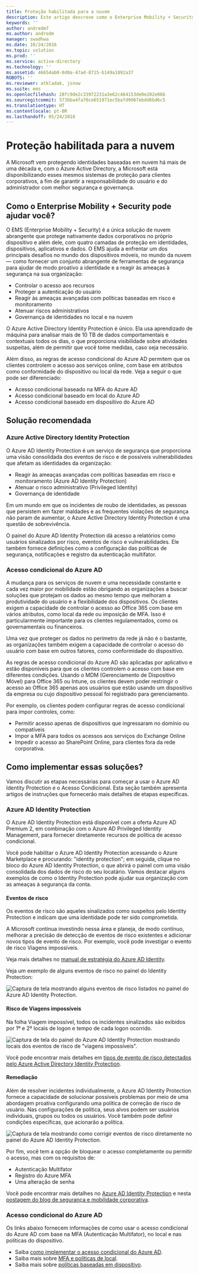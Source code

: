 ```yaml
---
title: Proteção habilitada para a nuvem
description: Este artigo descreve como o Enterprise Mobility + Security pode ser usado para fornecer um conjunto abrangente de ferramentas de segurança para ajudar de modo proativo a identidade e a reagir às ameaças à segurança na sua organização aproveitando as ferramentas do Azure Active Directory.
keywords: ''
author: andredm7
ms.author: andredm
manager: swadhwa
ms.date: 10/24/2016
ms.topic: solution
ms.prod: ''
ms.service: active-directory
ms.technology: ''
ms.assetid: 46654ab0-0d0a-47ad-8715-b149a1092a37
ROBOTS: ''
ms.reviewer: atkladak, jsnow
ms.suite: ems
ms.openlocfilehash: 28fc9de2c33972231a3e62c464153de0e202e06b
ms.sourcegitcommit: 573bba4fa70ce651971ec5bafd9967ebdd6bd6c5
ms.translationtype: HT
ms.contentlocale: pt-BR
ms.lasthandoff: 05/24/2018
---
```

# <a name="cloud-powered-protection"></a>Proteção habilitada para a nuvem
A Microsoft vem protegendo identidades baseadas em nuvem há mais de uma década e, com o Azure Active Directory, a Microsoft está disponibilizando esses mesmos sistemas de proteção para clientes corporativos, a fim de garantir a responsabilidade do usuário e do administrador com melhor segurança e governança.

## <a name="how-can-enterprise-mobility--security-help-you"></a>Como o Enterprise Mobility + Security pode ajudar você?
O EMS (Enterprise Mobility + Security) é a única solução de nuvem abrangente que protege nativamente dados corporativos no próprio dispositivo e além dele, com quatro camadas de proteção em identidades, dispositivos, aplicativos e dados. O EMS ajuda a enfrentar um dos principais desafios no mundo dos dispositivos móveis, no mundo da nuvem — como fornecer um conjunto abrangente de ferramentas de segurança para ajudar de modo proativo a identidade e a reagir às ameaças à segurança na sua organização:
- Controlar o acesso aos recursos
- Proteger a autenticação do usuário
- Reagir às ameaças avançadas com políticas baseadas em risco e monitoramento
- Atenuar riscos administrativos
- Governança de identidades no local e na nuvem

O Azure Active Directory Identity Protection é único. Ela usa aprendizado de máquina para analisar mais de 10 TB de dados comportamentais e contextuais todos os dias, o que proporciona visibilidade sobre atividades suspeitas, além de permitir que você tome medidas, caso seja necessário.

Além disso, as regras de acesso condicional do Azure AD permitem que os clientes controlem o acesso aos serviços online, com base em atributos como conformidade do dispositivo ou local da rede. Veja a seguir o que pode ser diferenciado:
- Acesso condicional baseado na MFA do Azure AD
- Acesso condicional baseado em local do Azure AD
- Acesso condicional baseado em dispositivo do Azure AD


## <a name="recommended-solution"></a>Solução recomendada
### <a name="azure-active-directory-identity-protection"></a>Azure Active Directory Identity Protection

O Azure AD Identity Protection é um serviço de segurança que proporciona uma visão consolidada dos eventos de risco e de possíveis vulnerabilidades que afetam as identidades da organização:
- Reagir às ameaças avançadas com políticas baseadas em risco e monitoramento (Azure AD Identity Protection)
- Atenuar o risco administrativo (Privileged Identity)
- Governança de identidade

Em um mundo em que os incidentes de roubo de identidades, as pessoas que persistem em fazer maldades e as frequentes violações de segurança não param de aumentar, o Azure Active Directory Identity Protection é uma questão de sobrevivência.

O painel do Azure AD Identity Protection dá acesso a relatórios como usuários sinalizados por risco, eventos de risco e vulnerabilidades. Ele também fornece definições como a configuração das políticas de segurança, notificações e registro da autenticação multifator.
### <a name="azure-ad-conditional-access"></a>Acesso condicional do Azure AD
A mudança para os serviços de nuvem e uma necessidade constante e cada vez maior por mobilidade estão obrigando as organizações a buscar soluções que protejam os dados ao mesmo tempo que melhoram a produtividade do usuário e a flexibilidade dos dispositivos. Os clientes exigem a capacidade de controlar o acesso ao Office 365 com base em vários atributos, como local da rede ou imposição de MFA. Isso é particularmente importante para os clientes regulamentados, como os governamentais ou financeiros.

Uma vez que proteger os dados no perímetro da rede já não é o bastante, as organizações também exigem a capacidade de controlar o acesso do usuário com base em outros fatores, como conformidade do dispositivo.

As regras de acesso condicional do Azure AD são aplicadas por aplicativo e estão disponíveis para que os clientes controlem o acesso com base em diferentes condições. Usando o MDM (Gerenciamento de Dispositivo Móvel) para Office 365 ou Intune, os clientes devem poder restringir o acesso ao Office 365 apenas aos usuários que estão usando um dispositivo da empresa ou cujo dispositivo pessoal foi registrado para gerenciamento.

Por exemplo, os clientes podem configurar regras de acesso condicional para impor controles, como:
- Permitir acesso apenas de dispositivos que ingressaram no domínio ou compatíveis
- Impor a MFA para todos os acessos aos serviços do Exchange Online
- Impedir o acesso ao SharePoint Online, para clientes fora da rede corporativa.

## <a name="how-to-implement-these-solutions"></a>Como implementar essas soluções?

Vamos discutir as etapas necessárias para começar a usar o Azure AD Identity Protection e o Acesso Condicional. Esta seção também apresenta artigos de instruções que fornecerão mais detalhes de etapas específicas.

### <a name="azure-ad-identity-protection"></a>Azure AD Identity Protection
O Azure AD Identity Protection está disponível com a oferta Azure AD Premium 2, em combinação com o Azure AD Privileged Identity Management, para fornecer diretamente recursos de política de acesso condicional.

Você pode habilitar o Azure AD Identity Protection acessando o Azure Marketplace e procurando: "identity protection"; em seguida, clique no bloco do Azure AD Identity Protection, o que abrirá o painel com uma visão consolidada dos dados de risco do seu locatário. Vamos destacar alguns exemplos de como o Identity Protection pode ajudar sua organização com as ameaças à segurança da conta.

#### <a name="risk-events"></a>Eventos de risco
Os eventos de risco são aqueles sinalizados como suspeitos pelo Identity Protection e indicam que uma identidade pode ter sido comprometida.

A Microsoft continua investindo nessa área e planeja, de modo contínuo, melhorar a precisão de detecção de eventos de risco existentes e adicionar novos tipos de evento de risco. Por exemplo, você pode investigar o evento de risco Viagens impossíveis.

Veja mais detalhes no [manual de estratégia do Azure AD Identity](https://azure.microsoft.com/documentation/articles/active-directory-identityprotection-playbook/).

Veja um exemplo de alguns eventos de risco no painel do Identity Protection:

![Captura de tela mostrando alguns eventos de risco listados no painel do Azure AD Identity Protection.](./media/cloud-powered-protection/cloud-powered-protection-fig1.png)

#### <a name="impossible-travels-risk"></a>Risco de Viagens impossíveis
Na folha Viagem impossível, todos os incidentes sinalizados são exibidos por 1º e 2º locais de logon e tempo de cada logon ocorrido.

![Captura de tela do painel do Azure AD Identity Protection mostrando locais dos eventos de risco de "viagens impossíveis".](./media/cloud-powered-protection/cloud-powered-protection-fig2.png)

Você pode encontrar mais detalhes em [tipos de evento de risco detectados pelo Azure Active Directory Identity Protection](https://azure.microsoft.com/documentation/articles/active-directory-identityprotection-risk-events-types/).

#### <a name="remediation"></a>Remediação
Além de resolver incidentes individualmente, o Azure AD Identity Protection fornece a capacidade de solucionar possíveis problemas por meio de uma abordagem proativa configurando uma política de correção de risco de usuário. Nas configurações de política, seus alvos podem ser usuários individuais, grupos ou todos os usuários. Você também pode definir condições específicas, que acionarão a política.

![Captura de tela mostrando como corrigir eventos de risco diretamente no painel do Azure AD Identity Protection.](./media/cloud-powered-protection/cloud-powered-protection-fig3.png)

Por fim, você tem a opção de bloquear o acesso completamente ou permitir o acesso, mas com os requisitos de:
- Autenticação Multifator
- Registro do Azure MFA
- Uma alteração de senha

Você pode encontrar mais detalhes no [Azure AD Identity Protection](https://azure.microsoft.com/documentation/articles/active-directory-identityprotection/) e nesta [postagem do blog de segurança e mobilidade corporativa](https://blogs.technet.microsoft.com/enterprisemobility/2016/09/07/azuread-identity-protection-azure-ad-privileged-identity-management-and-azure-ad-premium-p2-will-be-generally-available-sept-15th/).

### <a name="azure-ad-conditional-access"></a>Acesso condicional do Azure AD
Os links abaixo fornecem informações de como usar o acesso condicional do Azure AD com base na MFA (Autenticação Multifator), no local e nas políticas do dispositivo.
- Saiba [como implementar o acesso condicional do Azure AD](https://azure.microsoft.com/documentation/articles/active-directory-conditional-access/).
- Saiba mais sobre [MFA e políticas de local](https://azure.microsoft.com/documentation/articles/active-directory-conditional-access-azuread-connected-apps/).
- Saiba mais sobre [políticas baseadas em dispositivo](https://azure.microsoft.com/documentation/articles/active-directory-conditional-access-policy-connected-applications/).
